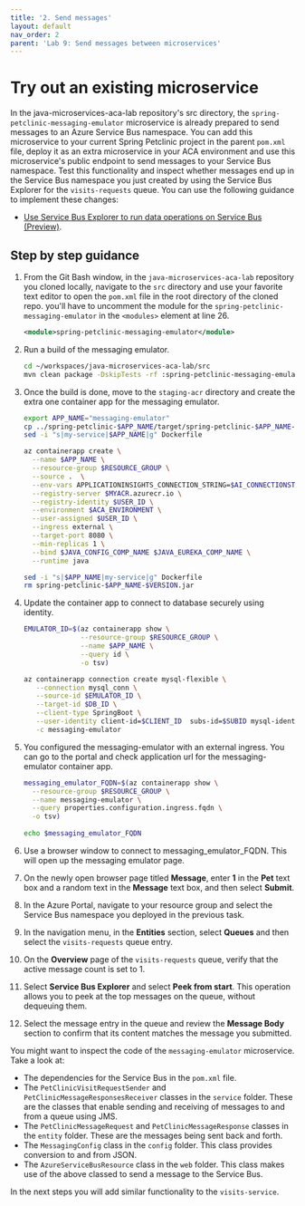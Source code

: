 ```yaml
---
title: '2. Send messages'
layout: default
nav_order: 2
parent: 'Lab 9: Send messages between microservices'
---
```


# Try out an existing microservice

In the java-microservices-aca-lab repository's src directory, the `spring-petclinic-messaging-emulator` microservice is already prepared to send messages to an Azure Service Bus namespace. You can add this microservice to your current Spring Petclinic project in the parent `pom.xml` file, deploy it as an extra microservice in your ACA environment and use this microservice's public endpoint to send messages to your Service Bus namespace. Test this functionality and inspect whether messages end up in the Service Bus namespace you just created by using the Service Bus Explorer for the `visits-requests` queue. You can use the following guidance to implement these changes:

- [Use Service Bus Explorer to run data operations on Service Bus (Preview)](https://docs.microsoft.com/azure/service-bus-messaging/explorer).

## Step by step guidance

1. From the Git Bash window, in the `java-microservices-aca-lab` repository you cloned locally, navigate to the `src` directory and use your favorite text editor to open the `pom.xml` file in the root directory of the cloned repo. you'll have to uncomment the module for the `spring-petclinic-messaging-emulator` in the `<modules>` element at line 26.

    ```xml
    <module>spring-petclinic-messaging-emulator</module>
    ```

1. Run a build of the messaging emulator.

   ```bash
   cd ~/workspaces/java-microservices-aca-lab/src
   mvn clean package -DskipTests -rf :spring-petclinic-messaging-emulator
   ```

1. Once the build is done, move to the `staging-acr` directory and create the extra one container app for the messaging emulator.

   ```bash
   export APP_NAME="messaging-emulator"
   cp ../spring-petclinic-$APP_NAME/target/spring-petclinic-$APP_NAME-$VERSION.jar spring-petclinic-$APP_NAME-$VERSION.jar
   sed -i "s|my-service|$APP_NAME|g" Dockerfile
   
   az containerapp create \
     --name $APP_NAME \
     --resource-group $RESOURCE_GROUP \
     --source .  \
     --env-vars APPLICATIONINSIGHTS_CONNECTION_STRING=$AI_CONNECTIONSTRING APPLICATIONINSIGHTS_CONFIGURATION_CONTENT='{"role": {"name": "messaging-emulator"}}' InstrumentationKey=$AI_CONNECTIONSTRING SERVICEBUS_NAMESPACE=$SERVICEBUS_NAMESPACE CLIENT_ID=$CLIENT_ID \
     --registry-server $MYACR.azurecr.io \
     --registry-identity $USER_ID \
     --environment $ACA_ENVIRONMENT \
     --user-assigned $USER_ID \
     --ingress external \
     --target-port 8080 \
     --min-replicas 1 \
     --bind $JAVA_CONFIG_COMP_NAME $JAVA_EUREKA_COMP_NAME \
     --runtime java
   
   sed -i "s|$APP_NAME|my-service|g" Dockerfile
   rm spring-petclinic-$APP_NAME-$VERSION.jar
   ```

1. Update the container app to connect to database securely using identity.
   ```bash
   EMULATOR_ID=$(az containerapp show \
                 --resource-group $RESOURCE_GROUP \
                 --name $APP_NAME \
                 --query id \
                 -o tsv)
   
   az containerapp connection create mysql-flexible \
      --connection mysql_conn \
      --source-id $EMULATOR_ID \
      --target-id $DB_ID \
      --client-type SpringBoot \
      --user-identity client-id=$CLIENT_ID  subs-id=$SUBID mysql-identity-id=$ADMIN_IDENTITY_RESOURCE_ID user-object-id=$AAD_USER_ID \
      -c messaging-emulator
   ```

1. You configured the messaging-emulator with an external ingress. You can go to the portal and check application url for the messaging-emulator container app.
   ```bash
   messaging_emulator_FQDN=$(az containerapp show \
     --resource-group $RESOURCE_GROUP \
     --name messaging-emulator \
     --query properties.configuration.ingress.fqdn \
     -o tsv)
     
   echo $messaging_emulator_FQDN
   ```

1. Use a browser window to connect to messaging_emulator_FQDN. This will open up the messaging emulator page.

1. On the newly open browser page titled **Message**, enter **1** in the **Pet** text box and a random text in the **Message** text box, and then select **Submit**.

1. In the Azure Portal, navigate to your resource group and select the Service Bus namespace you deployed in the previous task.

1. In the navigation menu, in the **Entities** section, select **Queues** and then select the `visits-requests` queue entry.

1. On the **Overview** page of the `visits-requests` queue, verify that the active message count is set to 1.

1. Select **Service Bus Explorer** and select **Peek from start**. This operation allows you to peek at the top messages on the queue, without dequeuing them.

1. Select the message entry in the queue and review the **Message Body** section to confirm that its content matches the message you submitted.

You might want to inspect the code of the `messaging-emulator` microservice. Take a look at:

- The dependencies for the Service Bus in the `pom.xml` file.
- The `PetClinicVisitRequestSender` and `PetClinicMessageResponsesReceiver` classes in the `service` folder. These are the classes that enable sending and receiving of messages to and from a queue using JMS.
- The `PetClinicMessageRequest` and `PetClinicMessageResponse` classes in the `entity` folder. These are the messages being sent back and forth.
- The `MessagingConfig` class in the `config` folder. This class provides conversion to and from JSON.
- The `AzureServiceBusResource` class in the `web` folder. This class makes use of the above classed to send a message to the Service Bus.

In the next steps you will add similar functionality to the `visits-service`.

